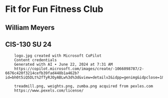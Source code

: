 # Fit for Fun Fitness Club
## William Meyers
## CIS-130 SU 24

        logo.jpg created with Microsoft CoPilot 
        Content credentials
        Generated with AI ∙ June 22, 2024 at 7:31 AM
        https://copilot.microsoft.com/images/create/-1066098787/2-6676c420f3214cefb39fad448b1a462b?id=bh0t5iQ5DLt%2fTyRJOyABLw%3d%3d&view=detailv2&idpp=genimg&idpclose=1&genimgbce=1&thId=OIGBCE4..waug9HJwTjP4oR6NoG3&FORM=SYDBIC

        treadmill.png, weights.png, zumba.png acquired from pexles.com
        https://www.pexels.com/license/